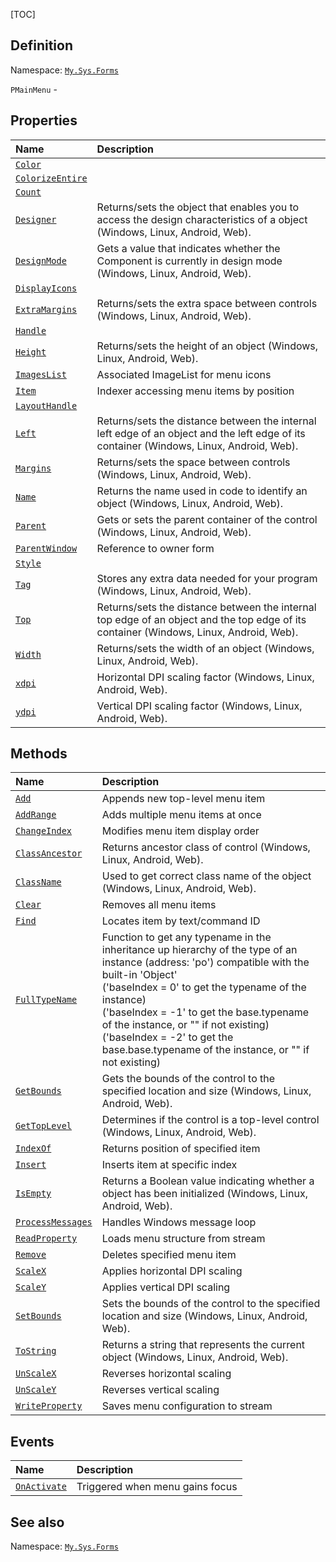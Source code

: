 [TOC]
## Definition
Namespace: [`My.Sys.Forms`](My.Sys.Forms.md)

`PMainMenu` - 

## Properties
|Name|Description|
| :------------ | :------------ |
|[`Color`]("Menu.Color.md")||
|[`ColorizeEntire`]("Menu.ColorizeEntire.md")||
|[`Count`]("Menu.Count.md")||
|[`Designer`]("My.Sys.Object.Designer.md")|Returns/sets the object that enables you to access the design characteristics of a object (Windows, Linux, Android, Web).|
|[`DesignMode`]("Component.DesignMode.md")|Gets a value that indicates whether the Component is currently in design mode (Windows, Linux, Android, Web).|
|[`DisplayIcons`]("Menu.DisplayIcons.md")||
|[`ExtraMargins`]("Component.ExtraMargins.md")|Returns/sets the extra space between controls (Windows, Linux, Android, Web).|
|[`Handle`]("Menu.Handle.md")||
|[`Height`]("Component.Height.md")|Returns/sets the height of an object (Windows, Linux, Android, Web).|
|[`ImagesList`]("Menu.ImagesList.md")|Associated ImageList for menu icons|
|[`Item`]("Menu.Item.md")|Indexer accessing menu items by position|
|[`LayoutHandle`]("Component.LayoutHandle.md")||
|[`Left`]("Component.Left.md")|Returns/sets the distance between the internal left edge of an object and the left edge of its container (Windows, Linux, Android, Web).|
|[`Margins`]("Component.Margins.md")|Returns/sets the space between controls (Windows, Linux, Android, Web).|
|[`Name`]("Component.Name.md")|Returns the name used in code to identify an object (Windows, Linux, Android, Web).|
|[`Parent`]("Component.Parent.md")|Gets or sets the parent container of the control (Windows, Linux, Android, Web).|
|[`ParentWindow`]("MainMenu.ParentWindow.md")|Reference to owner form|
|[`Style`]("Menu.Style.md")||
|[`Tag`]("Component.Tag.md")|Stores any extra data needed for your program (Windows, Linux, Android, Web).|
|[`Top`]("Component.Top.md")|Returns/sets the distance between the internal top edge of an object and the top edge of its container (Windows, Linux, Android, Web).|
|[`Width`]("Component.Width.md")|Returns/sets the width of an object (Windows, Linux, Android, Web).|
|[`xdpi`]("My.Sys.Object.xdpi.md")|Horizontal DPI scaling factor (Windows, Linux, Android, Web).|
|[`ydpi`]("My.Sys.Object.ydpi.md")|Vertical DPI scaling factor (Windows, Linux, Android, Web).|

## Methods
|Name|Description|
| :------------ | :------------ |
|[`Add`]("Menu.Add.md")|Appends new top-level menu item|
|[`AddRange`]("Menu.AddRange.md")|Adds multiple menu items at once|
|[`ChangeIndex`]("Menu.ChangeIndex.md")|Modifies menu item display order|
|[`ClassAncestor`]("Component.ClassAncestor.md")|Returns ancestor class of control (Windows, Linux, Android, Web).|
|[`ClassName`]("My.Sys.Object.ClassName.md")|Used to get correct class name of the object (Windows, Linux, Android, Web).|
|[`Clear`]("Menu.Clear.md")|Removes all menu items|
|[`Find`]("Menu.Find.md")|Locates item by text/command ID|
|[`FullTypeName`]("My.Sys.Object.FullTypeName.md")|Function to get any typename in the inheritance up hierarchy of the type of an instance (address: 'po') compatible with the built-in 'Object' <br>  ('baseIndex =  0' to get the typename of the instance) <br>  ('baseIndex = -1' to get the base.typename of the instance, or "" if not existing) <br>  ('baseIndex = -2' to get the base.base.typename of the instance, or "" if not existing)|
|[`GetBounds`]("Component.GetBounds.md")|Gets the bounds of the control to the specified location and size (Windows, Linux, Android, Web).|
|[`GetTopLevel`]("Component.GetTopLevel.md")|Determines if the control is a top-level control (Windows, Linux, Android, Web).|
|[`IndexOf`]("Menu.IndexOf.md")|Returns position of specified item|
|[`Insert`]("Menu.Insert.md")|Inserts item at specific index|
|[`IsEmpty`]("My.Sys.Object.IsEmpty.md")|Returns a Boolean value indicating whether a object has been initialized (Windows, Linux, Android, Web).|
|[`ProcessMessages`]("MainMenu.ProcessMessages.md")|Handles Windows message loop|
|[`ReadProperty`]("MainMenu.ReadProperty.md")|Loads menu structure from stream|
|[`Remove`]("Menu.Remove.md")|Deletes specified menu item|
|[`ScaleX`]("My.Sys.Object.ScaleX.md")|Applies horizontal DPI scaling|
|[`ScaleY`]("My.Sys.Object.ScaleY.md")|Applies vertical DPI scaling|
|[`SetBounds`]("Component.SetBounds.md")|Sets the bounds of the control to the specified location and size (Windows, Linux, Android, Web).|
|[`ToString`]("Component.ToString.md")|Returns a string that represents the current object (Windows, Linux, Android, Web).|
|[`UnScaleX`]("My.Sys.Object.UnScaleX.md")|Reverses horizontal scaling|
|[`UnScaleY`]("My.Sys.Object.UnScaleY.md")|Reverses vertical scaling|
|[`WriteProperty`]("MainMenu.WriteProperty.md")|Saves menu configuration to stream|
## Events
|Name|Description|
| :------------ | :------------ |
|[`OnActivate`]("Menu.OnActivate.md") |Triggered when menu gains focus|
## See also
Namespace: [`My.Sys.Forms`](My.Sys.Forms.md)
